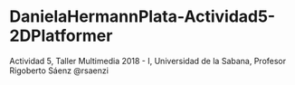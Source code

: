 # DanielaHermannPlata-Actividad5-2DPlatformer
Actividad 5, Taller Multimedia 2018 - I, Universidad de la Sabana, Profesor Rigoberto Sáenz @rsaenzi
